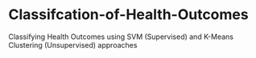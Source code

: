 # Classifcation-of-Health-Outcomes
Classifying Health Outcomes using SVM (Supervised) and K-Means Clustering (Unsupervised) approaches 
